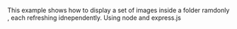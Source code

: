 This example shows how to display a set of images inside a folder ramdonly , each refreshing idnependently. Using node and express.js

